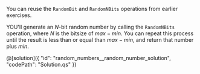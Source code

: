 You can reuse the `RandomBit` and `RandomNBits` operations from earlier exercises.

YOU'll generate an $N$-bit random number by calling the `RandomNBits` operation, where $N$ is the bitsize of $max - min$. You can repeat this process until the result is less than or equal than $max - min$, and return that number plus $min$.

@[solution]({
    "id": "random_numbers__random_number_solution",
    "codePath": "Solution.qs"
})
